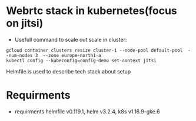 # Webrtc stack in kubernetes(focus on jitsi)

* Usefull command to scale out scale in cluster:
```
gcloud container clusters resize cluster-1 --node-pool default-pool  --num-nodes 3  --zone europe-north1-a
kubectl config --kubeconfig=config-demo set-context jitsi
```

Helmfile is used to describe tech stack about setup

# Requirments
* requirments helmfile v0.119.1, helm v3.2.4, k8s v1.16.9-gke.6
